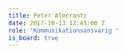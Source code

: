 ```yaml
---
title: Peter Almcrantz
date: 2017-10-13 12:43:00 Z
role: 'Kommunikationsansvarig '
is_board: true
---
```


